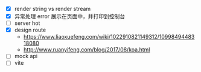 - [x] render string vs render stream
- [x] 异常处理 error 展示在页面中，并打印到控制台
- [ ] server hot
- [x] design route
  - https://www.liaoxuefeng.com/wiki/1022910821149312/1099849448318080
  - http://www.ruanyifeng.com/blog/2017/08/koa.html
- [ ] mock api
- [ ] vite
